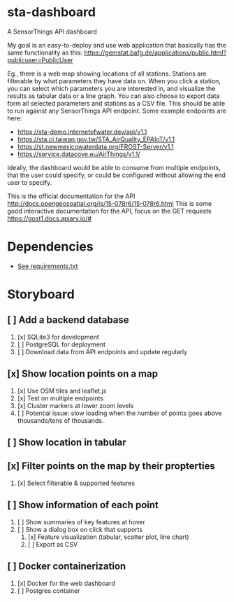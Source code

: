 # sta-dashboard
A SensorThings API dashboard

My goal is an easy-to-deploy and use web application that basically has the same functionality as this: https://gemstat.bafg.de/applications/public.html?publicuser=PublicUser
 
Eg., there is a web map showing locations of all stations. Stations are filterable by what parameters they have data on. When you click a station, you can select which parameters you are interested in, and visualize the results as tabular data or a line graph. You can also choose to export data form all selected parameters and stations as a CSV file. This should be able to run against any SensorThings API endpoint. Some example endpoints are here:
 
* https://sta-demo.internetofwater.dev/api/v1.1
* https://sta.ci.taiwan.gov.tw/STA_AirQuality_EPAIoT/v1.1
* https://st.newmexicowaterdata.org/FROST-Server/v1.1
* https://service.datacove.eu/AirThings/v1.1/
 
Ideally, the dashboard would be able to consume from multiple endpoints, that the user could specify, or could be configured without allowing the end user to specify.
 
This is the official documentation for the API http://docs.opengeospatial.org/is/15-078r6/15-078r6.html
This is some good interactive documentation for the API, focus on the GET requests https://gost1.docs.apiary.io/#

# Dependencies
- [See requirements.txt](requirements.txt)

# Storyboard
## [ ] Add a backend database
1. [x] SQLite3 for development
2. [ ] PostgreSQL for deployment
3. [ ] Download data from API endpoints and update regularly
## [x] Show location points on a map
1. [x] Use OSM tiles and leaflet.js
2. [x] Test on multiple endpoints
3. [x] Cluster markers at lower zoom levels
4. [ ] Potential issue: slow loading when the number of points goes above thousands/tens of thousands.
## [ ] Show location in tabular
## [x] Filter points on the map by their propterties
1. [x] Select filterable & supported features
## [ ] Show information of each point
1. [ ] Show summaries of key features at hover
2. [ ] Show a dialog box on click that supports
    1. [x] Feature visualization (tabular, scatter plot, line chart)
    2. [ ] Export as CSV
## [ ] Docker containerization
1. [x] Docker for the web dashboard
2. [ ] Postgres container
